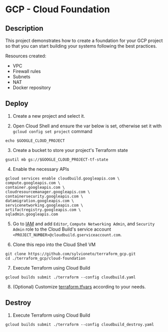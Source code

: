 # GCP - Cloud Foundation

## Description

This project demonstrates how to create a foundation for your GCP project so that you can start building your systems following the best practices.

Resources created:
- VPC
- Firewall rules
- Subnets
- NAT
- Docker repository


## Deploy

1. Create a new project and select it.

2. Open Cloud Shell and ensure the var below is set, otherwise set it with `gcloud config set project` command
```
echo $GOOGLE_CLOUD_PROJECT
```

3. Create a bucket to store your project's Terraform state
```
gsutil mb gs://$GOOGLE_CLOUD_PROJECT-tf-state
```

4. Enable the necessary APIs
```
gcloud services enable cloudbuild.googleapis.com \
compute.googleapis.com \
container.googleapis.com \
cloudresourcemanager.googleapis.com \
containersecurity.googleapis.com \
datamigration.googleapis.com \
servicenetworking.googleapis.com \
artifactregistry.googleapis.com \
sqladmin.googleapis.com
```

5. Go to [IAM](https://console.cloud.google.com/iam-admin/iam) and add `Editor`, `Compute Networking Admin`, and `Security Admin` role to the Cloud Build's service account `<PROJECT_NUMBER>@cloudbuild.gserviceaccount.com`.

6. Clone this repo into the Cloud Shell VM
```
git clone https://github.com/sylvioneto/terraform_gcp.git
cd ./terraform_gcp/cloud-foundation
```

7. Execute Terraform using Cloud Build
```
gcloud builds submit ./terraform --config cloudbuild.yaml
```

8. (Optional) Customize [terraform.tfvars](./terraform/terraform.tfvars) according to your needs.

## Destroy
1. Execute Terraform using Cloud Build
```
gcloud builds submit ./terraform --config cloudbuild_destroy.yaml
```
